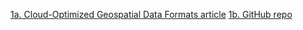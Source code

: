 [1a. Cloud-Optimized Geospatial Data Formats article](https://medium.com/radiant-earth-insights/introducing-the-cloud-optimized-geospatial-formats-guide-d6739b7255c6) 
[1b. GitHub repo](https://github.com/cloudnativegeo/cloud-optimized-geospatial-formats-guide)
